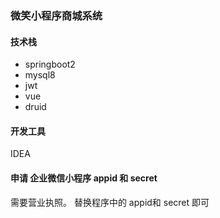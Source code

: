 ### 微笑小程序商城系统

#### 技术栈
* springboot2
* mysql8
* jwt
* vue
* druid

#### 开发工具 
IDEA

#### 申请 企业微信小程序 appid 和 secret
需要营业执照。 替换程序中的 appid和 secret 即可